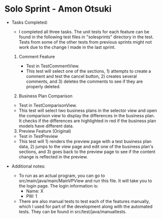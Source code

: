 # Solo Sprint - Amon Otsuki

- Tasks Completed:
    - I completed all three tasks. The unit tests for each feature can be found in the following test files in "solesprints" directory in the test. Tests from some of the other tests from previous sprints might not work due to the change I made in the last sprint.
    1. Comment Feature
        - Test in TestCommentView.
        - This test will select one of the sections, 1) attempts to create a comment and test the cancel button, 2) creates several comments, and 3) deletes the comments to see if they are properly deleted.

    2. Business Plan Comparison
    - Test in TestComparisonView.
    - This test will select two business plans in the selector view and open the comparison view to display the differences in the business plan. It checks if the differences are highlighted in red if the business plan models have different data.


    3. Preview Feature (Original)

    - Test in TestPreview
    - This test will 1) renders the preview page with a test business plan data, 2) jumps to the view page and edit one of the business plan's sections, and 3) goes back to the preview page to see if the content change is reflected in the preview.

- Additional notes:

    - To run as an actual program, you can go to src/main/java/main/MainVPView and run this file. It will take you to the login page. The login information is:
        - Name: X
        - PW: 1
    - There are also manual tests to test each of the features manually, which I used for part of the development along with the automated tests. They can be found in src/test/java/manualtests.